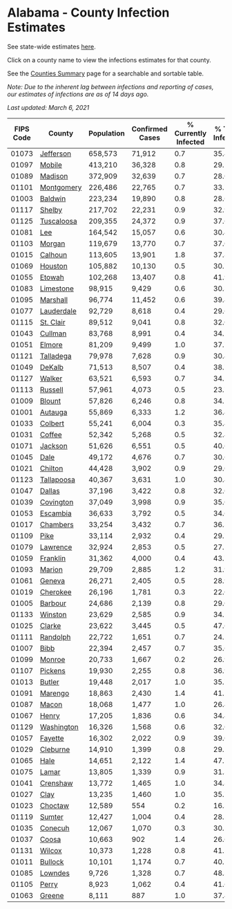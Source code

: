 # Alabama - County Infection Estimates

See state-wide estimates [here](/infections/us-al).

Click on a county name to view the infections estimates for that county.

See the [Counties Summary](/infections/summary-counties) page for a searchable and sortable table.

*Note: Due to the inherent lag between infections and reporting of cases, our estimates of infections are as of 14 days ago.*

*Last updated: March 6, 2021*

|   FIPS Code |                   County |   Population |   Confirmed Cases |   % Currently Infected |   % Total Infected |
|-------------|--------------------------|--------------|-------------------|------------------------|--------------------|
|       01073 |   [Jefferson](jefferson) |      658,573 |            71,912 |                    0.7 |               35.4 |
|       01097 |         [Mobile](mobile) |      413,210 |            36,328 |                    0.8 |               29.5 |
|       01089 |       [Madison](madison) |      372,909 |            32,639 |                    0.7 |               28.0 |
|       01101 | [Montgomery](montgomery) |      226,486 |            22,765 |                    0.7 |               33.7 |
|       01003 |       [Baldwin](baldwin) |      223,234 |            19,890 |                    0.8 |               28.6 |
|       01117 |         [Shelby](shelby) |      217,702 |            22,231 |                    0.9 |               32.9 |
|       01125 | [Tuscaloosa](tuscaloosa) |      209,355 |            24,372 |                    0.9 |               37.6 |
|       01081 |               [Lee](lee) |      164,542 |            15,057 |                    0.6 |               30.4 |
|       01103 |         [Morgan](morgan) |      119,679 |            13,770 |                    0.7 |               37.0 |
|       01015 |       [Calhoun](calhoun) |      113,605 |            13,901 |                    1.8 |               37.8 |
|       01069 |       [Houston](houston) |      105,882 |            10,130 |                    0.5 |               30.7 |
|       01055 |         [Etowah](etowah) |      102,268 |            13,407 |                    0.8 |               41.9 |
|       01083 |   [Limestone](limestone) |       98,915 |             9,429 |                    0.6 |               30.3 |
|       01095 |     [Marshall](marshall) |       96,774 |            11,452 |                    0.6 |               39.4 |
|       01077 | [Lauderdale](lauderdale) |       92,729 |             8,618 |                    0.4 |               29.6 |
|       01115 |   [St. Clair](st.-clair) |       89,512 |             9,041 |                    0.8 |               32.0 |
|       01043 |       [Cullman](cullman) |       83,768 |             8,991 |                    0.4 |               34.2 |
|       01051 |         [Elmore](elmore) |       81,209 |             9,499 |                    1.0 |               37.7 |
|       01121 |   [Talladega](talladega) |       79,978 |             7,628 |                    0.9 |               30.4 |
|       01049 |         [DeKalb](dekalb) |       71,513 |             8,507 |                    0.4 |               38.7 |
|       01127 |         [Walker](walker) |       63,521 |             6,593 |                    0.7 |               34.5 |
|       01113 |       [Russell](russell) |       57,961 |             4,073 |                    0.5 |               23.7 |
|       01009 |         [Blount](blount) |       57,826 |             6,246 |                    0.8 |               34.2 |
|       01001 |       [Autauga](autauga) |       55,869 |             6,333 |                    1.2 |               36.4 |
|       01033 |       [Colbert](colbert) |       55,241 |             6,004 |                    0.3 |               35.4 |
|       01031 |         [Coffee](coffee) |       52,342 |             5,268 |                    0.5 |               32.4 |
|       01071 |       [Jackson](jackson) |       51,626 |             6,551 |                    0.5 |               40.6 |
|       01045 |             [Dale](dale) |       49,172 |             4,676 |                    0.7 |               30.6 |
|       01021 |       [Chilton](chilton) |       44,428 |             3,902 |                    0.9 |               29.0 |
|       01123 | [Tallapoosa](tallapoosa) |       40,367 |             3,631 |                    1.0 |               30.4 |
|       01047 |         [Dallas](dallas) |       37,196 |             3,422 |                    0.8 |               32.0 |
|       01039 |   [Covington](covington) |       37,049 |             3,998 |                    0.9 |               35.0 |
|       01053 |     [Escambia](escambia) |       36,633 |             3,792 |                    0.5 |               34.6 |
|       01017 |     [Chambers](chambers) |       33,254 |             3,432 |                    0.7 |               36.3 |
|       01109 |             [Pike](pike) |       33,114 |             2,932 |                    0.4 |               29.7 |
|       01079 |     [Lawrence](lawrence) |       32,924 |             2,853 |                    0.5 |               27.5 |
|       01059 |     [Franklin](franklin) |       31,362 |             4,000 |                    0.4 |               43.7 |
|       01093 |         [Marion](marion) |       29,709 |             2,885 |                    1.2 |               31.9 |
|       01061 |         [Geneva](geneva) |       26,271 |             2,405 |                    0.5 |               28.9 |
|       01019 |     [Cherokee](cherokee) |       26,196 |             1,781 |                    0.3 |               22.0 |
|       01005 |       [Barbour](barbour) |       24,686 |             2,139 |                    0.8 |               29.0 |
|       01133 |       [Winston](winston) |       23,629 |             2,585 |                    0.9 |               34.5 |
|       01025 |         [Clarke](clarke) |       23,622 |             3,445 |                    0.5 |               47.6 |
|       01111 |     [Randolph](randolph) |       22,722 |             1,651 |                    0.7 |               24.5 |
|       01007 |             [Bibb](bibb) |       22,394 |             2,457 |                    0.7 |               35.6 |
|       01099 |         [Monroe](monroe) |       20,733 |             1,667 |                    0.2 |               26.9 |
|       01107 |       [Pickens](pickens) |       19,930 |             2,255 |                    0.8 |               36.9 |
|       01013 |         [Butler](butler) |       19,448 |             2,017 |                    1.0 |               35.7 |
|       01091 |       [Marengo](marengo) |       18,863 |             2,430 |                    1.4 |               41.5 |
|       01087 |           [Macon](macon) |       18,068 |             1,477 |                    1.0 |               26.4 |
|       01067 |           [Henry](henry) |       17,205 |             1,836 |                    0.6 |               34.4 |
|       01129 | [Washington](washington) |       16,326 |             1,568 |                    0.6 |               32.0 |
|       01057 |       [Fayette](fayette) |       16,302 |             2,022 |                    0.9 |               39.0 |
|       01029 |     [Cleburne](cleburne) |       14,910 |             1,399 |                    0.8 |               29.5 |
|       01065 |             [Hale](hale) |       14,651 |             2,122 |                    1.4 |               47.7 |
|       01075 |           [Lamar](lamar) |       13,805 |             1,339 |                    0.9 |               31.3 |
|       01041 |     [Crenshaw](crenshaw) |       13,772 |             1,465 |                    1.0 |               34.8 |
|       01027 |             [Clay](clay) |       13,235 |             1,460 |                    1.0 |               35.7 |
|       01023 |       [Choctaw](choctaw) |       12,589 |               554 |                    0.2 |               16.3 |
|       01119 |         [Sumter](sumter) |       12,427 |             1,004 |                    0.4 |               28.5 |
|       01035 |       [Conecuh](conecuh) |       12,067 |             1,070 |                    0.3 |               30.5 |
|       01037 |           [Coosa](coosa) |       10,663 |               902 |                    1.4 |               26.6 |
|       01131 |         [Wilcox](wilcox) |       10,373 |             1,228 |                    0.8 |               41.5 |
|       01011 |       [Bullock](bullock) |       10,101 |             1,174 |                    0.7 |               40.7 |
|       01085 |       [Lowndes](lowndes) |        9,726 |             1,328 |                    0.7 |               48.3 |
|       01105 |           [Perry](perry) |        8,923 |             1,062 |                    0.4 |               41.6 |
|       01063 |         [Greene](greene) |        8,111 |               887 |                    1.0 |               37.4 |